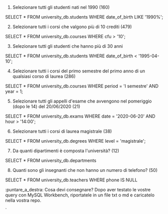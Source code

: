 1. Selezionare tutti gli studenti nati nel 1990 (160)

SELECT *
FROM university_db.students
WHERE date_of_birth 
LIKE '1990%';

2. Selezionare tutti i corsi che valgono più di 10 crediti (479)

SELECT * 
FROM university_db.courses
WHERE cfu > '10';


3. Selezionare tutti gli studenti che hanno più di 30 anni

SELECT * 
FROM university_db.students
WHERE date_of_birth < '1995-04-10';


4. Selezionare tutti i corsi del primo semestre del primo anno di un qualsiasi corso di laurea (286)

SELECT * 
FROM university_db.courses
WHERE period = 'I semestre'
AND year = 1;


5. Selezionare tutti gli appelli d'esame che avvengono nel pomeriggio (dopo le 14) del 20/06/2020 (21)

SELECT * 
FROM university_db.exams
WHERE date = '2020-06-20'
AND hour > '14:00';


6. Selezionare tutti i corsi di laurea magistrale (38)

SELECT * 
FROM university_db.degrees
WHERE level = 'magistrale';


7. Da quanti dipartimenti è composta l'università? (12)

SELECT * 
FROM university_db.departments


8. Quanti sono gli insegnanti che non hanno un numero di telefono? (50)

SELECT * 
FROM university_db.teachers
WHERE phone IS NULL

:puntare_a_destra: Cosa devi consegnare?
Dopo aver testato le vostre query con MySQL Workbench, riportatele in un file txt o md e caricatelo nella vostra repo.


`